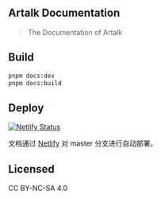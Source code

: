 ## Artalk Documentation

> The Documentation of Artalk

## Build

```bash
pnpm docs:dev
pnpm docs:build
```

## Deploy

[![Netlify Status](https://api.netlify.com/api/v1/badges/6580cce0-4b27-465e-8d73-1e6a832942e9/deploy-status)](https://app.netlify.com/sites/artalk/deploys)

文档通过 [Netlify](https://www.netlify.com/) 对 master 分支进行自动部署。

## Licensed
CC BY-NC-SA 4.0
